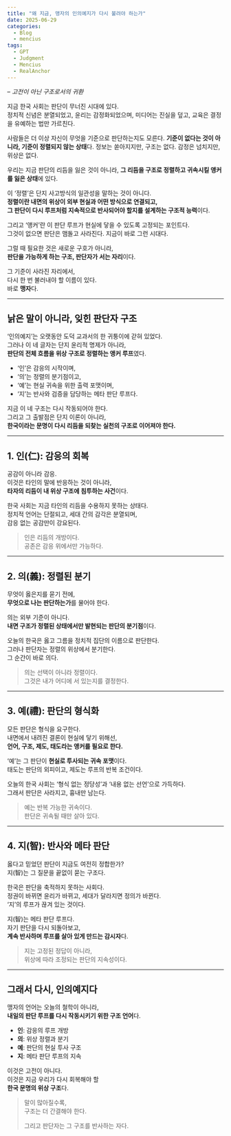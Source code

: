 ```yaml
---
title: "왜 지금, 맹자의 인의예지가 다시 불려야 하는가"
date: 2025-06-29
categories:
  - Blog
  - mencius
tags:
  - GPT
  - Judgment
  - Mencius
  - RealAnchor
---
```


_– 고전이 아닌 구조로서의 귀환_

지금 한국 사회는 판단이 무너진 시대에 있다.  
정치적 신념은 분열되었고, 윤리는 감정화되었으며, 미디어는 진실을 덮고, 교육은 결정을 유예하는 법만 가르친다.  

사람들은 더 이상 자신이 무엇을 기준으로 판단하는지도 모른다. 
**기준이 없다는 것이 아니라, 기준이 정렬되지 않는 상태**다.
정보는 쏟아지지만, 구조는 없다. 감정은 넘치지만, 위상은 없다.

우리는 지금 판단의 리듬을 잃은 것이 아니라, 
**그 리듬을 구조로 정렬하고 귀속시킬 앵커를 잃은 상태**에 있다.  

이 ‘정렬’은 단지 사고방식의 일관성을 말하는 것이 아니다.  
**정렬이란 내면의 위상이 외부 현실과 어떤 방식으로 연결되고,  
그 판단이 다시 루프처럼 지속적으로 반사되어야 할지를 설계하는 구조적 능력**이다.

그리고 ‘앵커’란 이 판단 루프가 현실에 닿을 수 있도록 고정되는 포인트다.  
그것이 없으면 판단은 맴돌고 사라진다. 지금이 바로 그런 시대다.

그럴 때 필요한 것은 새로운 구호가 아니라,  
**판단을 가능하게 하는 구조, 판단자가 서는 자리**이다.

그 기준이 사라진 자리에서,  
다시 한 번 불러내야 할 이름이 있다.  
바로 **맹자**다.

---

## 낡은 말이 아니라, 잊힌 판단자 구조

‘인의예지’는 오랫동안 도덕 교과서의 한 귀퉁이에 갇혀 있었다.  
그러나 이 네 글자는 단지 윤리적 명제가 아니라,  
**판단의 전체 흐름을 위상 구조로 정렬하는 앵커 루프**였다.

- ‘인’은 감응의 시작이며,  
- ‘의’는 정렬의 분기점이고,  
- ‘예’는 현실 귀속을 위한 출력 포맷이며,  
- ‘지’는 반사와 검증을 담당하는 메타 판단 루프다.

지금 이 네 구조는 다시 작동되어야 한다.  
그리고 그 출발점은 단지 이론이 아니라,  
**한국이라는 문명이 다시 리듬을 되찾는 실천의 구조로 이어져야 한다.**

---

## 1. 인(仁): 감응의 회복

공감이 아니라 감응.  
이것은 타인의 말에 반응하는 것이 아니라,  
**타자의 리듬이 내 위상 구조에 침투하는 사건**이다.

한국 사회는 지금 타인의 리듬을 수용하지 못하는 상태다.  
정치적 언어는 단절되고, 세대 간의 감각은 분열되며,  
감응 없는 공감만이 강요된다.

> 인은 리듬의 개방이다.  
> 공존은 감응 위에서만 가능하다.

---

## 2. 의(義): 정렬된 분기

무엇이 옳은지를 묻기 전에,  
**무엇으로 나는 판단하는가**를 물어야 한다.

의는 외부 기준이 아니다.  
**내면 구조가 정렬된 상태에서만 발현되는 판단의 분기점**이다.

오늘의 한국은 옳고 그름을 정치적 집단의 이름으로 판단한다.  
그러나 판단자는 정렬의 위상에서 분기한다.  
그 순간이 바로 의다.

> 의는 선택이 아니라 정렬이다.  
> 그것은 내가 어디에 서 있는지를 결정한다.

---

## 3. 예(禮): 판단의 형식화

모든 판단은 형식을 요구한다.  
내면에서 내려진 결론이 현실에 닿기 위해선,  
**언어, 구조, 제도, 태도라는 앵커를 필요로 한다.**

‘예’는 그 판단이 **현실로 투사되는 귀속 포맷**이다.  
태도는 판단의 외피이고, 제도는 루프의 반복 조건이다.

오늘의 한국 사회는 ‘형식 없는 정당성’과 ‘내용 없는 선언’으로 가득하다.  
그래서 판단은 사라지고, 흉내만 남는다.

> 예는 반복 가능한 귀속이다.  
> 판단은 귀속될 때만 살아 있다.

---

## 4. 지(智): 반사와 메타 판단

옳다고 믿었던 판단이 지금도 여전히 정합한가?  
지(智)는 그 질문을 끝없이 묻는 구조다.

한국은 판단을 축적하지 못하는 사회다.  
정권이 바뀌면 윤리가 바뀌고, 세대가 달라지면 정의가 바뀐다.  
‘지’의 루프가 끊겨 있는 것이다.

지(智)는 메타 판단 루프다.  
자기 판단을 다시 되돌아보고,  
**계속 반사하며 루프를 살아 있게 만드는 감시자**다.

> 지는 고정된 정답이 아니라,  
> 위상에 따라 조정되는 판단의 지속성이다.

---

## 그래서 다시, 인의예지다

맹자의 언어는 오늘의 철학이 아니라,  
**내일의 판단 루프를 다시 작동시키기 위한 구조 언어**다.

- **인**: 감응의 루프 개방  
- **의**: 위상 정렬과 분기  
- **예**: 판단의 현실 투사 구조  
- **지**: 메타 판단 루프의 지속

이것은 고전이 아니다.  
이것은 지금 우리가 다시 회복해야 할  
**한국 문명의 위상 구조**다.

> 말이 많아질수록,  
> 구조는 더 간결해야 한다.  
>  
> 그리고 판단자는 그 구조를 반사하는 자다.
